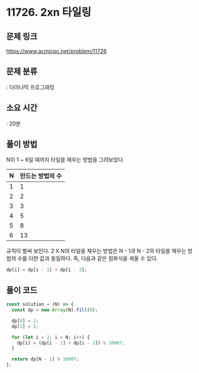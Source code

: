 # 11726. 2xn 타일링

## 문제 링크

https://www.acmicpc.net/problem/11726

## 문제 분류

: 다이나믹 프로그래밍

## 소요 시간

: 20분

## 풀이 방법

N이 1 ~ 6일 때까지 타일을 채우는 방법을 그려보았다.

| N   | 만드는 방법의 수 |
| --- | ---------------- |
| 1   | 1                |
| 2   | 2                |
| 3   | 3                |
| 4   | 5                |
| 5   | 8                |
| 6   | 13               |

규칙이 벌써 보인다. 2 X N의 타일을 채우는 방법은 N - 1과 N - 2의 타일을 채우는 방법의 수를 더한 값과 동일하다. 즉, 다음과 같은 점화식을 세울 수 있다.

```js
dp[i] = dp[i - 1] + dp[i - 2];
```

## 풀이 코드

```js
const solution = (N) => {
  const dp = new Array(N).fill(0);

  dp[0] = 1;
  dp[1] = 2;

  for (let i = 2; i < N; i++) {
    dp[i] = (dp[i - 1] + dp[i - 2]) % 10007;
  }

  return dp[N - 1] % 10007;
};
```
